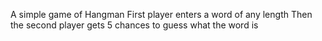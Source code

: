 A simple game of Hangman
First player enters a word of any length
Then the second player gets 5 chances to guess what the word is
